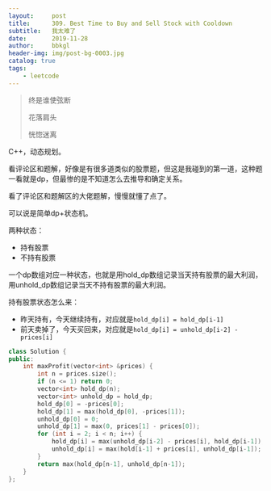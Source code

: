 ```yaml
---
layout:     post
title:      309. Best Time to Buy and Sell Stock with Cooldown
subtitle:   我太难了
date:       2019-11-28
author:     bbkgl
header-img: img/post-bg-0003.jpg
catalog: true
tags:
    - leetcode
---
```


>终是谁使弦断
>
>花落肩头
>
>恍惚迷离

C++，动态规划。

看评论区和题解，好像是有很多道类似的股票题，但这是我碰到的第一道，这种题一看就是dp，但最惨的是不知道怎么去推导和确定关系。

看了评论区和题解区的大佬题解，慢慢就懂了点了。

可以说是简单dp+状态机。

两种状态：

- 持有股票
- 不持有股票

一个dp数组对应一种状态，也就是用hold_dp数组记录当天持有股票的最大利润，用unhold_dp数组记录当天不持有股票的最大利润。

持有股票状态怎么来：

- 昨天持有，今天继续持有，对应就是`hold_dp[i] = hold_dp[i-1]`
- 前天卖掉了，今天买回来，对应就是`hold_dp[i] = unhold_dp[i-2] - prices[i]`

```cpp
class Solution {
public:
    int maxProfit(vector<int> &prices) {
        int n = prices.size();
        if (n <= 1) return 0;
        vector<int> hold_dp(n);
        vector<int> unhold_dp = hold_dp;
        hold_dp[0] = -prices[0];
        hold_dp[1] = max(hold_dp[0], -prices[1]);
        unhold_dp[0] = 0;
        unhold_dp[1] = max(0, prices[1] - prices[0]);
        for (int i = 2; i < n; i++) {
            hold_dp[i] = max(unhold_dp[i-2] - prices[i], hold_dp[i-1]);
            unhold_dp[i] = max(hold[i-1] + prices[i], unhold_dp[i-1]);
        }
        return max(hold_dp[n-1], unhold_dp[n-1]);
    }
};
```



